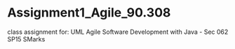 # Assignment1_Agile_90.308
class assignment for:
UML Agile Software Development with Java - Sec 062 SP15 SMarks
